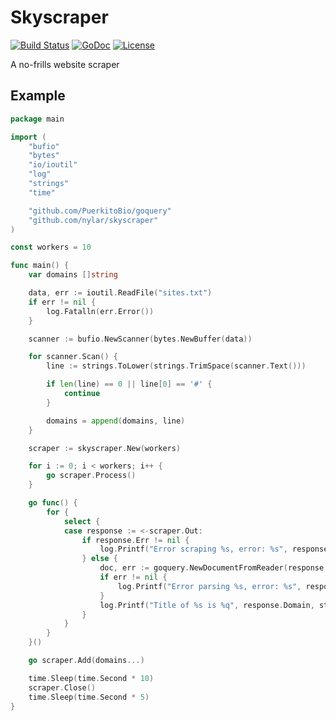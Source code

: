 # Skyscraper

[![Build Status](https://travis-ci.org/nylar/skyscraper.svg?branch=master)](https://travis-ci.org/nylar/skyscraper)
[![GoDoc](https://godoc.org/github.com/nylar/skyscraper?status.svg)](http://godoc.org/github.com/nylar/skyscraper)
[![License](https://img.shields.io/badge/license-CC0-blue.svg)](LICENSE)

A no-frills website scraper

## Example

``` go
package main

import (
    "bufio"
    "bytes"
    "io/ioutil"
    "log"
    "strings"
    "time"

    "github.com/PuerkitoBio/goquery"
    "github.com/nylar/skyscraper"
)

const workers = 10

func main() {
    var domains []string

    data, err := ioutil.ReadFile("sites.txt")
    if err != nil {
        log.Fatalln(err.Error())
    }

    scanner := bufio.NewScanner(bytes.NewBuffer(data))

    for scanner.Scan() {
        line := strings.ToLower(strings.TrimSpace(scanner.Text()))

        if len(line) == 0 || line[0] == '#' {
            continue
        }

        domains = append(domains, line)
    }

    scraper := skyscraper.New(workers)

    for i := 0; i < workers; i++ {
        go scraper.Process()
    }

    go func() {
        for {
            select {
            case response := <-scraper.Out:
                if response.Err != nil {
                    log.Printf("Error scraping %s, error: %s", response.Domain, response.Err.Error())
                } else {
                    doc, err := goquery.NewDocumentFromReader(response.Body)
                    if err != nil {
                        log.Printf("Error parsing %s, error: %s", response.Domain, err.Error())
                    }
                    log.Printf("Title of %s is %q", response.Domain, strings.TrimSpace(doc.Find("title").Text()))
                }
            }
        }
    }()

    go scraper.Add(domains...)

    time.Sleep(time.Second * 10)
    scraper.Close()
    time.Sleep(time.Second * 5)
}
```
